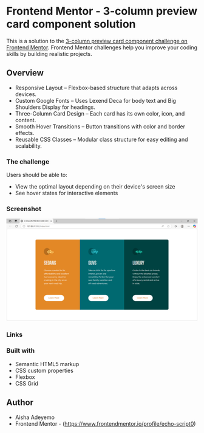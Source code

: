 # Frontend Mentor - 3-column preview card component solution

This is a solution to the [3-column preview card component challenge on Frontend Mentor](https://www.frontendmentor.io/challenges/3column-preview-card-component-pH92eAR2-). Frontend Mentor challenges help you improve your coding skills by building realistic projects. 

## Overview
- Responsive Layout – Flexbox-based structure that adapts across devices.
- Custom Google Fonts – Uses Lexend Deca for body text and Big Shoulders Display for headings.
- Three-Column Card Design – Each card has its own color, icon, and content.
- Smooth Hover Transitions – Button transitions with color and border effects.
- Reusable CSS Classes – Modular class structure for easy editing and scalability.

### The challenge
Users should be able to:
- View the optimal layout depending on their device's screen size
- See hover states for interactive elements

### Screenshot
![Preview](image.png)

### Links


### Built with
- Semantic HTML5 markup
- CSS custom properties
- Flexbox
- CSS Grid

## Author
- Aisha Adeyemo
- Frontend Mentor - (https://www.frontendmentor.io/profile/echo-script0)